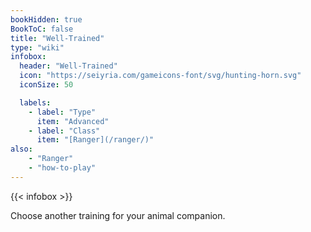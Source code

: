 ```yaml
---
bookHidden: true
BookToC: false
title: "Well-Trained"
type: "wiki"
infobox:
  header: "Well-Trained"
  icon: "https://seiyria.com/gameicons-font/svg/hunting-horn.svg"
  iconSize: 50

  labels:
    - label: "Type"
      item: "Advanced"
    - label: "Class"
      item: "[Ranger](/ranger/)"
also:
    - "Ranger"
    - "how-to-play"
---
```


{{< infobox >}}

Choose another training for your animal companion.